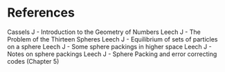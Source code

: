 # References

Cassels J - Introduction to the Geometry of Numbers
Leech J - The Problem of the Thirteen Spheres
Leech J - Equilibrium of sets of particles on a sphere
Leech J - Some sphere packings in higher space
Leech J - Notes on sphere packings
Leech J - Sphere Packing and error correcting codes (Chapter 5)
